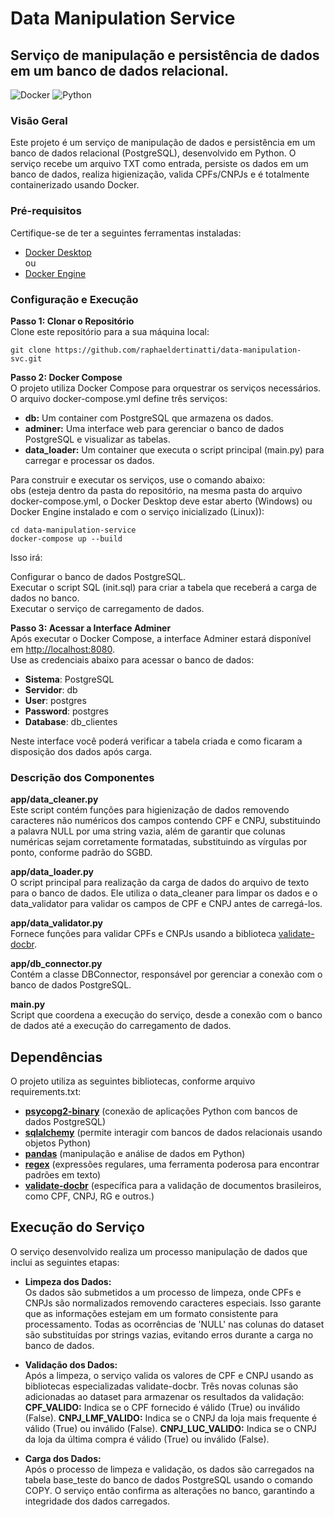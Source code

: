 # Data Manipulation Service
## Serviço de manipulação e persistência de dados em um banco de dados relacional.
![Docker](https://img.shields.io/badge/docker-%230db7ed.svg?style=for-the-badge&logo=docker&logoColor=white)
![Python](https://img.shields.io/badge/python-3670A0?style=for-the-badge&logo=python&logoColor=ffdd54)

### Visão Geral
Este projeto é um serviço de manipulação de dados e persistência em um banco de dados relacional (PostgreSQL), desenvolvido em Python. O serviço recebe um arquivo TXT como entrada, persiste os dados em um banco de dados, realiza higienização, valida CPFs/CNPJs e é totalmente containerizado usando Docker.


### Pré-requisitos

Certifique-se de ter a seguintes ferramentas instaladas:

- [Docker Desktop](https://www.docker.com/get-started)   
  ou  
- [Docker Engine](https://docs.docker.com/engine/install/)

### Configuração e Execução

**Passo 1: Clonar o Repositório**  
Clone este repositório para a sua máquina local:

```
git clone https://github.com/raphaeldertinatti/data-manipulation-svc.git
```
**Passo 2: Docker Compose**  
O projeto utiliza Docker Compose para orquestrar os serviços necessários. O arquivo docker-compose.yml define três serviços:

- **db:** Um container com PostgreSQL que armazena os dados.  
- **adminer:** Uma interface web para gerenciar o banco de dados PostgreSQL e visualizar as tabelas.  
- **data_loader:** Um container que executa o script principal (main.py) para carregar e processar os dados.
  
Para construir e executar os serviços, use o comando abaixo:  
obs (esteja dentro da pasta do repositório, na mesma pasta do arquivo docker-compose.yml, o Docker Desktop deve estar aberto (Windows) ou Docker Engine instalado e com o serviço inicializado (Linux)):  
```
cd data-manipulation-service
docker-compose up --build
```
Isso irá:  

Configurar o banco de dados PostgreSQL.  
Executar o script SQL (init.sql) para criar a tabela que receberá a carga de dados no banco.  
Executar o serviço de carregamento de dados.  

**Passo 3: Acessar a Interface Adminer**  
Após executar o Docker Compose, a interface Adminer estará disponível em [http://localhost:8080](http://localhost:8080).  
Use as credenciais abaixo para acessar o banco de dados:  

- **Sistema**: PostgreSQL
- **Servidor**: db  
- **User**: postgres  
- **Password**: postgres
- **Database**: db_clientes

Neste interface você poderá verificar a tabela criada e como ficaram a disposição dos dados após carga.

### Descrição dos Componentes
**app/data_cleaner.py**  
Este script contém funções para higienização de dados removendo caracteres não numéricos dos campos contendo CPF e CNPJ, substituindo a palavra NULL por uma string vazia, além de garantir que colunas numéricas sejam corretamente formatadas, substituindo as vírgulas por ponto, conforme padrão do SGBD.

**app/data_loader.py**  
O script principal para realização da carga de dados do arquivo de texto para o banco de dados. Ele utiliza o data_cleaner para limpar os dados e o data_validator para validar os campos de CPF e CNPJ antes de carregá-los.

**app/data_validator.py**  
Fornece funções para validar CPFs e CNPJs usando a biblioteca [validate-docbr](https://pypi.org/project/validate-docbr/).

**app/db_connector.py**  
Contém a classe DBConnector, responsável por gerenciar a conexão com o banco de dados PostgreSQL.  

**main.py**  
Script que coordena a execução do serviço, desde a conexão com o banco de dados até a execução do carregamento de dados.

## Dependências
O projeto utiliza as seguintes bibliotecas, conforme arquivo requirements.txt:  
- **[psycopg2-binary](https://pypi.org/project/psycopg2-binary/)** (conexão de aplicações Python com bancos de dados PostgreSQL)
- **[sqlalchemy](https://pypi.org/project/SQLAlchemy/)** (permite interagir com bancos de dados relacionais usando objetos Python)
- **[pandas](https://pypi.org/project/pandas/)** (manipulação e análise de dados em Python)
- **[regex](https://pypi.org/project/regex/)** (expressões regulares, uma ferramenta poderosa para encontrar padrões em texto)
- **[validate-docbr](https://pypi.org/project/validate-docbr/)** (específica para a validação de documentos brasileiros, como CPF, CNPJ, RG e outros.)

## Execução do Serviço
O serviço desenvolvido realiza um processo manipulação de dados que inclui as seguintes etapas:  

- **Limpeza dos Dados:**  
Os dados são submetidos a um processo de limpeza, onde CPFs e CNPJs são normalizados removendo caracteres especiais. Isso garante que as informações estejam em um formato consistente para processamento. Todas as ocorrências de 'NULL' nas colunas do dataset são substituídas por strings vazias, evitando erros durante a carga no banco de dados.

- **Validação dos Dados:**  
Após a limpeza, o serviço valida os valores de CPF e CNPJ usando as bibliotecas especializadas validate-docbr. Três novas colunas são adicionadas ao dataset para armazenar os resultados da validação:  
**CPF_VALIDO:** Indica se o CPF fornecido é válido (True) ou inválido (False).
**CNPJ_LMF_VALIDO:** Indica se o CNPJ da loja mais frequente é válido (True) ou inválido (False).
**CNPJ_LUC_VALIDO:** Indica se o CNPJ da loja da última compra é válido (True) ou inválido (False).
  
- **Carga dos Dados:**  
Após o processo de limpeza e validação, os dados são carregados na tabela base_teste do banco de dados PostgreSQL usando o comando COPY. O serviço então confirma as alterações no banco, garantindo a integridade dos dados carregados.



